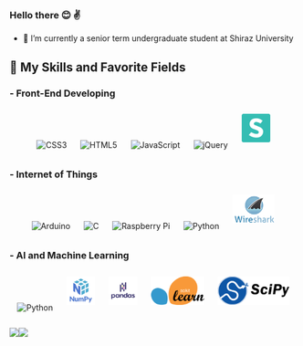 ### Hello there  :blush: :v:  
  
- 🔭 I’m currently a senior term undergraduate student at Shiraz University  

  

##  🚀 My Skills and Favorite Fields  



  ### - Front-End Developing
<div align="center">  
  <img style="margin: 10px" src="https://profilinator.rishav.dev/skills-assets/css3-original-wordmark.svg" alt="CSS3" height="50"/>  
  <img style="margin: 10px" src="https://profilinator.rishav.dev/skills-assets/html5-original-wordmark.svg" alt="HTML5" height="50"/>  
  <img style="margin: 10px" src="https://profilinator.rishav.dev/skills-assets/javascript-original.svg" alt="JavaScript" height="50"/>  
  <img style="margin: 10px" src="https://profilinator.rishav.dev/skills-assets/jquery.png" alt="jQuery" height="50"/>  
  <img style="margin: 10px" src="https://github.com/OoAminoO/OoAminoO/blob/main/semantic-ui.png" alt="Semantic ui" height="50"/> 
</div>

 
  ### - Internet of Things 
<div align="center"> 
  <img style="margin: 10px" src="https://profilinator.rishav.dev/skills-assets/arduino.png" alt="Arduino" height="50"/>  
  <img style="margin: 10px" src="https://profilinator.rishav.dev/skills-assets/c-original.svg" alt="C" height="50"/>  
  <img style="margin: 10px" src="https://profilinator.rishav.dev/skills-assets/raspberrypi.png" alt="Raspberry Pi" height="50"/>  
  <img style="margin: 10px" src="https://profilinator.rishav.dev/skills-assets/python-original.svg" alt="Python" height="50"/> 
  <img style="margin: 10px" src="https://github.com/OoAminoO/OoAminoO/blob/main/wireshark.png" alt="Wireshark" height="50"/>  
</div>  

  
### - AI and Machine Learning
<div align="center">  
  <img style="margin: 10px" src="https://profilinator.rishav.dev/skills-assets/python-original.svg" alt="Python" height="50"/> 
  <img style="margin: 10px" src="https://github.com/OoAminoO/OoAminoO/blob/main/numpy.png" alt="NumPy" height="50"/>  
  <img style="margin: 10px" src="https://github.com/OoAminoO/OoAminoO/blob/main/pandas.png" alt="Pandas" height="50"/>  
  <img style="margin: 10px" src="https://github.com/OoAminoO/OoAminoO/blob/main/scikit.png" alt="sci-kit" height="50"/>   
  <img style="margin: 10px" src="https://github.com/OoAminoO/OoAminoO/blob/main/scipy.png" alt="SciPy" height="50"/>  
</div>
 

<br/>  


<div align="left"><img height="180em" src="https://github-readme-stats.vercel.app/api?username=OoAminoO&show_icons=true&count_private=true&hide_border=true" align="left" /></div>  
<div align="left"><img height="130em" src="https://github-readme-stats.vercel.app/api/top-langs/?username=OoAminoO&hide_border=true&layout=compact" align="left" /></div> 


